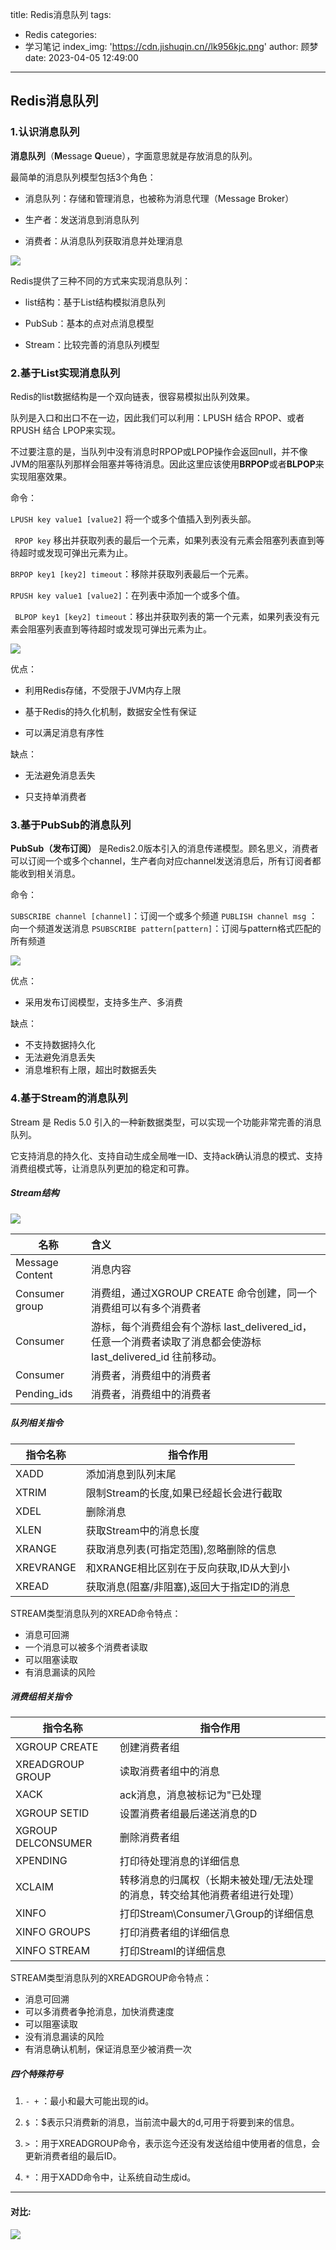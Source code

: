 title: Redis消息队列
tags:
  - Redis
categories:
  - 学习笔记
index_img: 'https://cdn.jishuqin.cn//lk956kjc.png'
author: 顾梦
date: 2023-04-05 12:49:00
---
## Redis消息队列

### 1.认识消息队列

**消息队列**（**M**essage **Q**ueue），字面意思就是存放消息的队列。

最简单的消息队列模型包括3个角色：

* 消息队列：存储和管理消息，也被称为消息代理（Message Broker）

* 生产者：发送消息到消息队列

* 消费者：从消息队列获取消息并处理消息

![](https://cdn.jishuqin.cn//202304051317741.png)

Redis提供了三种不同的方式来实现消息队列：

- list结构：基于List结构模拟消息队列

- PubSub：基本的点对点消息模型

- Stream：比较完善的消息队列模型

### 2.基于List实现消息队列

Redis的list数据结构是一个双向链表，很容易模拟出队列效果。

队列是入口和出口不在一边，因此我们可以利用：LPUSH 结合 RPOP、或者 RPUSH 结合 LPOP来实现。

不过要注意的是，当队列中没有消息时RPOP或LPOP操作会返回null，并不像JVM的阻塞队列那样会阻塞并等待消息。因此这里应该使用**BRPOP**或者**BLPOP**来实现阻塞效果。

命令：

`LPUSH key value1 [value2]`		将一个或多个值插入到列表头部。

` RPOP key`		移出并获取列表的最后一个元素，如果列表没有元素会阻塞列表直到等待超时或发现可弹出元素为止。

`BRPOP key1 [key2] timeout`：移除并获取列表最后一个元素。

`RPUSH key value1 [value2]`：在列表中添加一个或多个值。

` BLPOP key1 [key2] timeout`：移出并获取列表的第一个元素，如果列表没有元素会阻塞列表直到等待超时或发现可弹出元素为止。

![](https://cdn.jishuqin.cn//1653575176451.png)

优点：

- 利用Redis存储，不受限于JVM内存上限

- 基于Redis的持久化机制，数据安全性有保证

- 可以满足消息有序性

缺点：

- 无法避免消息丢失

- 只支持单消费者

### 3.基于PubSub的消息队列

**PubSub（发布订阅）** 是Redis2.0版本引入的消息传递模型。顾名思义，消费者可以订阅一个或多个channel，生产者向对应channel发送消息后，所有订阅者都能收到相关消息。

命令：

` SUBSCRIBE channel [channel] `：订阅一个或多个频道
 `PUBLISH channel msg` ：向一个频道发送消息
` PSUBSCRIBE pattern[pattern] `：订阅与pattern格式匹配的所有频道

![](https://cdn.jishuqin.cn/1653575506373.png)

优点：

* 采用发布订阅模型，支持多生产、多消费

缺点：

* 不支持数据持久化
* 无法避免消息丢失
* 消息堆积有上限，超出时数据丢失

### 4.基于Stream的消息队列

Stream 是 Redis 5.0 引入的一种新数据类型，可以实现一个功能非常完善的消息队列。

它支持消息的持久化、支持自动生成全局唯一ID、支持ack确认消息的模式、支持消费组模式等，让消息队列更加的稳定和可靠。

##### Stream结构

![](https://cdn.jishuqin.cn//202304051338733.png)

| 名称            | 含义                                                         |
| --------------- | :----------------------------------------------------------- |
| Message Content | 消息内容                                                     |
| Consumer group  | 消费组，通过XGROUP CREATE 命令创建，同一个消费组可以有多个消费者 |
| Consumer        | 游标，每个消费组会有个游标 last_delivered_id，任意一个消费者读取了消息都会使游标 last_delivered_id 往前移动。 |
| Consumer        | 消费者，消费组中的消费者                                     |
| Pending_ids     | 消费者，消费组中的消费者                                     |

##### 队列相关指令

| 指令名称  | 指令作用                                   |
| --------- | ------------------------------------------ |
| XADD      | 添加消息到队列末尾                         |
| XTRIM     | 限制Stream的长度,如果已经超长会进行截取    |
| XDEL      | 删除消息                                   |
| XLEN      | 获取Stream中的消息长度                     |
| XRANGE    | 获取消息列表(可指定范围),忽略删除的信息    |
| XREVRANGE | 和XRANGE相比区别在于反向获取,ID从大到小    |
| XREAD     | 获取消息(阻塞/非阻塞),返回大于指定ID的消息 |

STREAM类型消息队列的XREAD命令特点：

* 消息可回溯
* 一个消息可以被多个消费者读取
* 可以阻塞读取
* 有消息漏读的风险

##### 消费组相关指令

| 指令名称           | 指令作用                                                     |
| ------------------ | ------------------------------------------------------------ |
| XGROUP CREATE      | 创建消费者组                                                 |
| XREADGROUP GROUP   | 读取消费者组中的消息                                         |
| XACK               | ack消息，消息被标记为"已处理                                 |
| XGROUP SETID       | 设置消费者组最后递送消息的D                                  |
| XGROUP DELCONSUMER | 删除消费者组                                                 |
| XPENDING           | 打印待处理消息的详细信息                                     |
| XCLAIM             | 转移消息的归属权（长期未被处理/无法处理的消息，转交给其他消费者组进行处理） |
| XINFO              | 打印Stream\Consumer八Group的详细信息                         |
| XINFO GROUPS       | 打印消费者组的详细信息                                       |
| XINFO STREAM       | 打印Streaml的详细信息                                        |

STREAM类型消息队列的XREADGROUP命令特点：

* 消息可回溯
* 可以多消费者争抢消息，加快消费速度
* 可以阻塞读取
* 没有消息漏读的风险
* 有消息确认机制，保证消息至少被消费一次

##### 四个特殊符号

1. `- +` ：最小和最大可能出现的id。

2. `$` ：$表示只消费新的消息，当前流中最大的d,可用于将要到来的信息。

3. `>` ：用于XREADGROUP命令，表示迄今还没有发送给组中使用者的信息，会更新消费者组的最后ID。

4. `*` ：用于XADD命令中，让系统自动生成id。
---
#### 对比:

![](https://cdn.jishuqin.cn//202304051356489.png)
